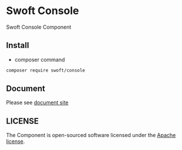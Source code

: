# Swoft Console

Swoft Console Component

## Install

- composer command

```bash
composer require swoft/console
```

## Document

Please see [document site](https://swoft.org/docs)

## LICENSE

The Component is open-sourced software licensed under the [Apache license](LICENSE).
